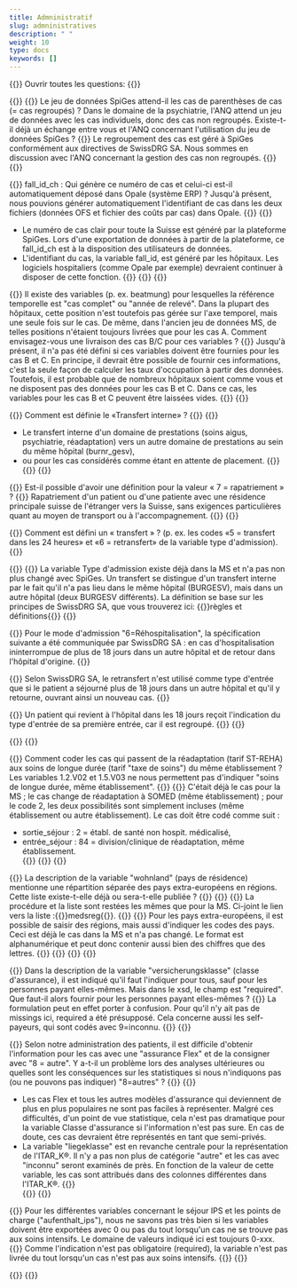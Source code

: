 ```yaml
---
title: Admninistratif
slug: admninistratives
description: " "
weight: 10
type: docs
keywords: []
---
```


{{<faqBlock>}}
Ouvrir toutes les questions: {{<collapsibleGroupCommand groupId="admninistratives">}}

{{<numberedList>}}
{{<listItem>}}
Le jeu de données SpiGes attend-il les cas de parenthèses de cas (= cas regroupés) ? Dans le domaine de la psychiatrie, l'ANQ attend un jeu de données avec les cas individuels, donc des cas non regroupés. Existe-t-il déjà un échange entre vous et l'ANQ concernant l'utilisation du jeu de données SpiGes ?
{{<collapsibleBlock groupId="admninistratives">}}
Le regroupement des cas est géré à SpiGes conformément aux directives de SwissDRG SA. Nous sommes en discussion avec l'ANQ concernant la gestion des cas non regroupés.
{{</collapsibleBlock>}}
{{</listItem>}}

{{<listItem>}}
fall_id_ch : Qui génère ce numéro de cas et celui-ci est-il automatiquement déposé dans Opale (système ERP) ? Jusqu'à présent, nous pouvions générer automatiquement l'identifiant de cas dans les deux fichiers (données OFS et fichier des coûts par cas) dans Opale.
{{<collapsibleBlock groupId="admninistratives">}}
{{<markdown>}}

- Le numéro de cas clair pour toute la Suisse est généré par la plateforme SpiGes. Lors d'une exportation de données à partir de la plateforme, ce fall_id_ch est à la disposition des utilisateurs de données.
- L'identifiant du cas, la variable fall_id, est généré par les hôpitaux. Les logiciels hospitaliers (comme Opale par exemple) devraient continuer à disposer de cette fonction.
{{</markdown>}}
{{</collapsibleBlock>}}
{{</listItem>}}

{{<listItem>}}
Il existe des variables (p. ex. beatmung) pour lesquelles la référence temporelle est "cas complet" ou "année de relevé". Dans la plupart des hôpitaux, cette position n'est toutefois pas gérée sur l'axe temporel, mais une seule fois sur le cas. De même, dans l'ancien jeu de données MS, de telles positions n'étaient toujours livrées que pour les cas A. Comment envisagez-vous une livraison des cas B/C pour ces variables ?
{{<collapsibleBlock groupId="admninistratives">}}
Jusqu'à présent, il n'a pas été défini si ces variables doivent être fournies pour les cas B et C. En principe, il devrait être possible de fournir ces informations, c'est la seule façon de calculer les taux d'occupation à partir des données. Toutefois, il est probable que de nombreux hôpitaux soient comme vous et ne disposent pas des données pour les cas B et C. Dans ce cas, les variables pour les cas B et C peuvent être laissées vides.
{{</collapsibleBlock>}}
{{</listItem>}}

{{<listItem>}}
Comment est définie le «Transfert interne» ?
{{<collapsibleBlock groupId="admninistratives">}}
{{<markdown>}}

- Le transfert interne d'un domaine de prestations (soins aigus, psychiatrie, réadaptation) vers un autre domaine de prestations au sein du même hôpital (burnr_gesv),
- ou pour les cas considérés comme étant en attente de placement.
{{</markdown>}}
{{</collapsibleBlock>}}
{{</listItem>}}

{{<listItem>}}
Est-il possible d'avoir une définition pour la valeur « 7 = rapatriement » ?
{{<collapsibleBlock groupId="admninistratives">}}
Rapatriement d'un patient ou d'une patiente avec une résidence principale suisse de l'étranger vers la Suisse, sans exigences particulières quant au moyen de transport ou à l'accompagnement.
{{</collapsibleBlock>}}
{{</listItem>}}

{{<listItem>}}
Comment est défini un « transfert » ? (p. ex. les codes «5 = transfert dans les 24 heures» et «6 = retransfert» de la variable type d'admission).
{{<collapsibleBlock groupId="admninistratives">}}

{{<unorderedList>}}
{{<listItem>}}
La variable Type d'admission existe déjà dans la MS et n'a pas non plus changé avec SpiGes. Un transfert se distingue d'un transfert interne par le fait qu'il n'a pas lieu dans le même hôpital (BURGESV), mais dans un autre hôpital (deux BURGESV différents). La définition se base sur les principes de SwissDRG SA, que vous trouverez ici:
{{<link url="https://www.swissdrg.org/fr/somatique-aigue/systeme-swissdrg-1302024/regles-et-definitions" newTab="true">}}règles et définitions{{</link>}}
{{</listItem>}}

{{<listItem>}}
Pour le mode d'admission "6=Réhospitalisation", la spécification suivante a été communiquée par SwissDRG SA : en cas d'hospitalisation ininterrompue de plus de 18 jours dans un autre hôpital et de retour dans l'hôpital d'origine.
{{</listItem>}}

{{<listItem>}}
Selon SwissDRG SA, le retransfert n'est utilisé comme type d'entrée que si le patient a séjourné plus de 18 jours dans un autre hôpital et qu'il y retourne, ouvrant ainsi un nouveau cas.
{{</listItem>}}

{{<listItem>}}
Un patient qui revient à l'hôpital dans les 18 jours reçoit l'indication du type d'entrée de sa première entrée, car il est regroupé.
{{</listItem>}}
{{</unorderedList>}}
<!--
{{<markdown>}}
- La variable Type d'admission existe déjà dans la MS et n'a pas non plus changé avec SpiGes. Un transfert se distingue d'un transfert interne par le fait qu'il n'a pas lieu dans le même hôpital (BURGESV), mais dans un autre hôpital (deux BURGESV différents). La définition se base sur les principes de SwissDRG SA, que vous trouverez ici: 
[https://www.swissdrg.org/fr/somatique-aigue/systeme-swissdrg-1302024/regles-et-definitions](https://www.swissdrg.org/fr/somatique-aigue/systeme-swissdrg-1302024/regles-et-definitions). 
-	Bei der Eintrittsart «6=Rückverlegung» wurde von der SwissDRG AG folgende Spezifizierung kommuniziert: Bei ununterbrochenem Spitalaufenthalt in einem anderen Spital von mehr als 18 Tagen und Rückkehr in das ursprüngliche Spital.
- Selon SwissDRG SA, le retransfert n'est utilisé comme type d'entrée que si le patient a séjourné plus de 18 jours dans un autre hôpital et qu'il y retourne, ouvrant ainsi un nouveau cas.
- Un patient qui revient à l'hôpital dans les 18 jours reçoit l'indication du type d'entrée de sa première entrée, car il est regroupé.
{{</markdown>}}-->
{{</collapsibleBlock>}}
{{</listItem>}}

{{<listItem>}}
Comment coder les cas qui passent de la réadaptation (tarif ST-REHA) aux soins de longue durée (tarif "taxe de soins") du même établissement ? Les variables 1.2.V02 et 1.5.V03 ne nous permettent pas d'indiquer "soins de longue durée, même établissement".
{{<collapsibleBlock groupId="admninistratives">}}
{{<markdown>}}
C'était déjà le cas pour la MS ; le cas change de réadaptation à SOMED (même établissement) ; pour le code 2, les deux possibilités sont simplement incluses (même établissement ou autre établissement). Le cas doit être codé comme suit :  
- sortie_séjour : 2 = établ. de santé non hospit. médicalisé,
- entrée_séjour : 84 = division/clinique de réadaptation, même établissement.  
{{</markdown>}}
{{</collapsibleBlock>}}
{{</listItem>}}
<!--
### Variable "wohnland" (pays de résidence)-->

{{<listItem>}}
La description de la variable "wohnland" (pays de résidence) mentionne une répartition séparée des pays extra-européens en régions. Cette liste existe-t-elle déjà ou sera-t-elle publiée ?
{{<collapsibleBlock groupId="admninistratives">}}
{{<unorderedList>}}
{{<listItem>}}
La procédure et la liste sont restées les mêmes que pour la MS. Ci-joint le lien vers la liste :{{<link url="https://www.bfs.admin.ch/bfs/fr/home/statistiken/gesundheit/nomenklaturen/medsreg.html" newTab="true">}}medsreg{{</link>}}.
{{</listItem>}}
{{<listItem>}}
Pour les pays extra-européens, il est possible de saisir des régions, mais aussi d'indiquer les codes des pays. Ceci est déjà le cas dans la MS et n'a pas changé. Le format est alphanumérique et peut donc contenir aussi bien des chiffres que des lettres.
{{</listItem>}}
{{</unorderedList>}}
{{</collapsibleBlock>}}
{{</listItem>}}
<!--
###	Variable "versicherungsklasse" (classe d'assurance)-->

{{<listItem>}}
Dans la description de la variable "versicherungsklasse" (classe d'assurance), il est indiqué qu'il faut l'indiquer pour tous, sauf pour les personnes payant elles-mêmes. Mais dans le xsd, le champ est "required". Que faut-il alors fournir pour les personnes payant elles-mêmes ?
{{<collapsibleBlock groupId="admninistratives">}}
La formulation peut en effet porter à confusion. Pour qu'il n'y ait pas de missings ici, required a été présupposé. Cela concerne aussi les self-payeurs, qui sont codés avec 9=inconnu.
{{</collapsibleBlock>}}
{{</listItem>}}

{{<listItem>}}
Selon notre administration des patients, il est difficile d'obtenir l'information pour les cas avec une "assurance Flex" et de la consigner avec "8 = autre".  Y a-t-il un problème lors des analyses ultérieures ou quelles sont les conséquences sur les statistiques si nous n'indiquons pas (ou ne pouvons pas indiquer) "8=autres" ?
{{<collapsibleBlock groupId="admninistratives">}}
{{<markdown>}}

- Les cas Flex et tous les autres modèles d'assurance qui deviennent de plus en plus populaires ne sont pas faciles à représenter. Malgré ces difficultés, d'un point de vue statistique, cela n'est pas dramatique pour la variable Classe d'assurance si l'information n'est pas sure. En cas de doute, ces cas devraient être représentés en tant que semi-privés.
- La variable "liegeklasse" est en revanche centrale pour la représentation de l'ITAR_K®. Il n'y a pas non plus de catégorie "autre" et les cas avec "inconnu" seront examinés de près. En fonction de la valeur de cette variable, les cas sont attribués dans des colonnes différentes dans l'ITAR_K®.
{{</markdown>}}  
{{</collapsibleBlock>}}
{{</listItem>}}
<!--
###	Variable "aufenthalt_ips"-->

{{<listItem>}}
Pour les différentes variables concernant le séjour IPS et les points de charge ("aufenthalt_ips"), nous ne savons pas très bien si les variables doivent être exportées avec 0 ou pas du tout lorsqu'un cas ne se trouve pas aux soins intensifs. Le domaine de valeurs indiqué ici est toujours 0-xxx.
{{<collapsibleBlock groupId="admninistratives">}}
Comme l'indication n'est pas obligatoire (required), la variable n'est pas livrée du tout lorsqu'un cas n'est pas aux soins intensifs.
{{</collapsibleBlock>}}
{{</listItem>}}

{{</numberedList>}}
{{</faqBlock>}}
